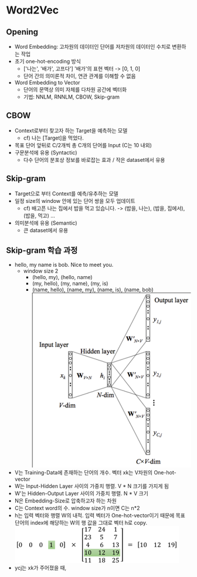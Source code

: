 # Word2Vec

## Opening

* Word Embedding: 고차원의 데이터인 단어를 저차원의 데이터인 수치로 변환하는 작업
* 초기 one-hot-encoding 방식
  * ['나는', '배가', 고프다'] '배가'의 표현 벡터 -> [0, 1, 0]
  * 단어 간의 의미론적 차이, 연관 관계를 이해할 수 없음
* Word Embedding to Vector
  * 단어의 문맥상 의미 자체를 다차원 공간에 벡터화
  * 기법: NNLM, RNNLM, CBOW, Skip-gram

## CBOW

* Context로부터 찾고자 하는 Target을 예측하는 모델
  * cf) 나는 [Target]을 먹었다.
* 목표 단어 앞뒤로 C/2개씩 총 C개의 단어를 Input (C는 10 내외)
* 구문분석에 유용 (Syntactic)
  * 다수 단어의 분포상 정보를 바로잡는 효과 / 작은 dataset에서 유용

## Skip-gram

* Target으로 부터 Context를 예측/유추하는 모델
* 일정 size의 window 안에 있는 단어 쌍을 모두 업데이트
  * cf) 배고픈 나는 집에서 밥을 먹고 있습니다. -> (밥을, 나는), (밥을, 집에서), (밥을, 먹고) ...
* 의미분석에 유용 (Semantic)
  * 큰 dataset에서 유용

## Skip-gram 학습 과정

* hello, my name is bob. Nice to meet you.
  * window size 2
    * (hello, my), (hello, name)
    * (my, hello), (my, name), (my, is)
    * (name, hello), (name, my), (name, is), (name, bob)
![Skip-Gram](./images/1.png)
* V는 Training-Data에 존재하는 단어의 개수. 벡터 xk는 V차원의 One-hot-vector
* W는 Input-Hidden Layer 사이의 가중치 행렬. V * N 크기를 가지게 됨
* W'는 Hidden-Output Layer 사이의 가중치 행렬. N * V 크기
* N은 Embedding-Size로 압축하고자 하는 차원
* C는 Context word의 수. window size가 n이면 C는 n*2
* h는 입력 벡터와 행렬 W의 내적. 입력 벡터가 One-hot-vector이기 때문에 목표 단어의 index에 해당하는 W의 행 값을 그대로 벡터 h로 copy.
![h-param](./images/2.png)
* ycj는 xk가 주어졌을 때, 
